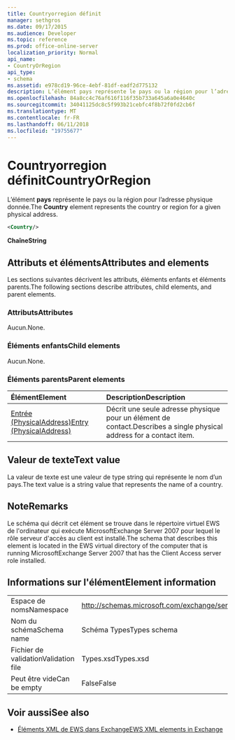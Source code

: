 ```yaml
---
title: Countryorregion définit
manager: sethgros
ms.date: 09/17/2015
ms.audience: Developer
ms.topic: reference
ms.prod: office-online-server
localization_priority: Normal
api_name:
- CountryOrRegion
api_type:
- schema
ms.assetid: e978cd19-96ce-4ebf-81df-eadf2d775132
description: L’élément pays représente le pays ou la région pour l’adresse physique donnée.
ms.openlocfilehash: 84a8cc4c76af616f116f35b733a645a6a0e4640c
ms.sourcegitcommit: 34041125dc8c5f993b21cebfc4f8b72f0fd2cb6f
ms.translationtype: MT
ms.contentlocale: fr-FR
ms.lasthandoff: 06/11/2018
ms.locfileid: "19755677"
---
```

# <a name="countryorregion"></a><span data-ttu-id="f5259-103">Countryorregion définit</span><span class="sxs-lookup"><span data-stu-id="f5259-103">CountryOrRegion</span></span>

<span data-ttu-id="f5259-104">L’élément **pays** représente le pays ou la région pour l’adresse physique donnée.</span><span class="sxs-lookup"><span data-stu-id="f5259-104">The **Country** element represents the country or region for a given physical address.</span></span> 
  
```xml
<Country/>
```

 <span data-ttu-id="f5259-105">**Chaîne**</span><span class="sxs-lookup"><span data-stu-id="f5259-105">**String**</span></span>
## <a name="attributes-and-elements"></a><span data-ttu-id="f5259-106">Attributs et éléments</span><span class="sxs-lookup"><span data-stu-id="f5259-106">Attributes and elements</span></span>

<span data-ttu-id="f5259-107">Les sections suivantes décrivent les attributs, éléments enfants et éléments parents.</span><span class="sxs-lookup"><span data-stu-id="f5259-107">The following sections describe attributes, child elements, and parent elements.</span></span>
  
### <a name="attributes"></a><span data-ttu-id="f5259-108">Attributs</span><span class="sxs-lookup"><span data-stu-id="f5259-108">Attributes</span></span>

<span data-ttu-id="f5259-109">Aucun.</span><span class="sxs-lookup"><span data-stu-id="f5259-109">None.</span></span>
  
### <a name="child-elements"></a><span data-ttu-id="f5259-110">Éléments enfants</span><span class="sxs-lookup"><span data-stu-id="f5259-110">Child elements</span></span>

<span data-ttu-id="f5259-111">Aucun.</span><span class="sxs-lookup"><span data-stu-id="f5259-111">None.</span></span>
  
### <a name="parent-elements"></a><span data-ttu-id="f5259-112">Éléments parents</span><span class="sxs-lookup"><span data-stu-id="f5259-112">Parent elements</span></span>

|<span data-ttu-id="f5259-113">**Élément**</span><span class="sxs-lookup"><span data-stu-id="f5259-113">**Element**</span></span>|<span data-ttu-id="f5259-114">**Description**</span><span class="sxs-lookup"><span data-stu-id="f5259-114">**Description**</span></span>|
|:-----|:-----|
|[<span data-ttu-id="f5259-115">Entrée (PhysicalAddress)</span><span class="sxs-lookup"><span data-stu-id="f5259-115">Entry (PhysicalAddress)</span></span>](entry-physicaladdress.md) <br/> |<span data-ttu-id="f5259-116">Décrit une seule adresse physique pour un élément de contact.</span><span class="sxs-lookup"><span data-stu-id="f5259-116">Describes a single physical address for a contact item.</span></span>  <br/> |
   
## <a name="text-value"></a><span data-ttu-id="f5259-117">Valeur de texte</span><span class="sxs-lookup"><span data-stu-id="f5259-117">Text value</span></span>

<span data-ttu-id="f5259-118">La valeur de texte est une valeur de type string qui représente le nom d’un pays.</span><span class="sxs-lookup"><span data-stu-id="f5259-118">The text value is a string value that represents the name of a country.</span></span>
  
## <a name="remarks"></a><span data-ttu-id="f5259-119">Note</span><span class="sxs-lookup"><span data-stu-id="f5259-119">Remarks</span></span>

<span data-ttu-id="f5259-120">Le schéma qui décrit cet élément se trouve dans le répertoire virtuel EWS de l'ordinateur qui exécute MicrosoftExchange Server 2007 pour lequel le rôle serveur d'accès au client est installé.</span><span class="sxs-lookup"><span data-stu-id="f5259-120">The schema that describes this element is located in the EWS virtual directory of the computer that is running MicrosoftExchange Server 2007 that has the Client Access server role installed.</span></span>
  
## <a name="element-information"></a><span data-ttu-id="f5259-121">Informations sur l'élément</span><span class="sxs-lookup"><span data-stu-id="f5259-121">Element information</span></span>

|||
|:-----|:-----|
|<span data-ttu-id="f5259-122">Espace de noms</span><span class="sxs-lookup"><span data-stu-id="f5259-122">Namespace</span></span>  <br/> |http://schemas.microsoft.com/exchange/services/2006/types  <br/> |
|<span data-ttu-id="f5259-123">Nom du schéma</span><span class="sxs-lookup"><span data-stu-id="f5259-123">Schema name</span></span>  <br/> |<span data-ttu-id="f5259-124">Schéma Types</span><span class="sxs-lookup"><span data-stu-id="f5259-124">Types schema</span></span>  <br/> |
|<span data-ttu-id="f5259-125">Fichier de validation</span><span class="sxs-lookup"><span data-stu-id="f5259-125">Validation file</span></span>  <br/> |<span data-ttu-id="f5259-126">Types.xsd</span><span class="sxs-lookup"><span data-stu-id="f5259-126">Types.xsd</span></span>  <br/> |
|<span data-ttu-id="f5259-127">Peut être vide</span><span class="sxs-lookup"><span data-stu-id="f5259-127">Can be empty</span></span>  <br/> |<span data-ttu-id="f5259-128">False</span><span class="sxs-lookup"><span data-stu-id="f5259-128">False</span></span>  <br/> |
   
## <a name="see-also"></a><span data-ttu-id="f5259-129">Voir aussi</span><span class="sxs-lookup"><span data-stu-id="f5259-129">See also</span></span>



- [<span data-ttu-id="f5259-130">Éléments XML de EWS dans Exchange</span><span class="sxs-lookup"><span data-stu-id="f5259-130">EWS XML elements in Exchange</span></span>](ews-xml-elements-in-exchange.md)

